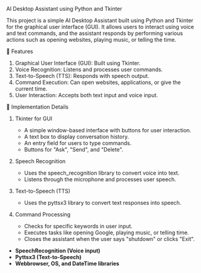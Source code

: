 AI Desktop Assistant using Python and Tkinter  

This project is a simple AI Desktop Assistant built using Python and Tkinter for the graphical user interface (GUI). It allows users to interact using voice and text commands, and the assistant responds by performing various actions such as opening websites, playing music, or telling the time.



🔹 Features
1. Graphical User Interface (GUI): Built using Tkinter.
2. Voice Recognition: Listens and processes user commands.
3. Text-to-Speech (TTS): Responds with speech output.
4. Command Execution: Can open websites, applications, or give the current time.
5. User Interaction: Accepts both text input and voice input.


🔹 Implementation Details
1. Tkinter for GUI
   - A simple window-based interface with buttons for user interaction.
   - A text box to display conversation history.
   - An entry field for users to type commands.
   - Buttons for "Ask", "Send", and "Delete".

2. Speech Recognition  
   - Uses the speech_recognition library to convert voice into text.
   - Listens through the microphone and processes user speech.

3. Text-to-Speech (TTS)  
   - Uses the pyttsx3 library to convert text responses into speech.

4. Command Processing  
   - Checks for specific keywords in user input.
   - Executes tasks like opening Google, playing music, or telling time.
   - Closes the assistant when the user says "shutdown" or clicks "Exit".



- **SpeechRecognition (Voice input)**
- **Pyttsx3 (Text-to-Speech)**
- **Webbrowser, OS, and DateTime libraries**

